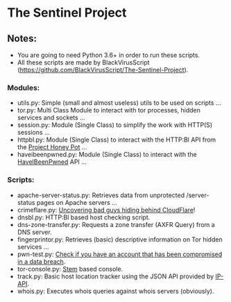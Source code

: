 # The Sentinel Project
## Notes: 
- You are going to need Python 3.6+ in order to run these scripts.
- All these scripts are made by BlackVirusScript (https://github.com/BlackVirusScript/The-Sentinel-Project).

### Modules:
- utils.py: Simple (small and almost useless) utils to be used on scripts ...
- tor.py: Multi Class Module to interact with tor processes, hidden services and sockets ...
- session.py: Module (Single Class) to simplify the work with HTTP(S) sessions ...
- httpbl.py: Module (Single Class) to interact with the HTTP:Bl API from the [Project Honey Pot](projecthoneypot.org) ...
- haveibeenpwned.py: Module (Single Class) to interact with the [HaveIBeenPwned](https://haveibeenpwned.com/) API ...

### Scripts:
- apache-server-status.py: Retrieves data from unprotected /server-status pages on Apache servers ...
- crimeflare.py: [Uncovering bad guys hiding behind CloudFlare](http://crimeflare.com)!
- dnsbl.py: HTTP:Bl based host checking script.
- dns-zone-transfer.py: Requests a zone transfer (AXFR Query) from a DNS server.
- fingerprintor.py: Retrieves (basic) descriptive information on Tor hidden services ...
- pwn-test.py: [Check if you have an account that has been compromised in a data breach](https://haveibeenpwned.com/).
- tor-console.py: [Stem](https://stem.torproject.org/) based console.
- track.py: Basic host location tracker using the JSON API provided by [IP-API](http://ip-api.com).
- whois.py: Executes whois queries against whois servers (obviously).
